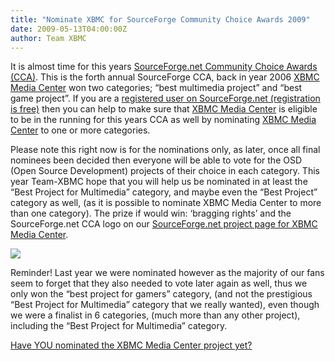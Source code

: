```yaml
---
title: "Nominate XBMC for SourceForge Community Choice Awards 2009"
date: 2009-05-13T04:00:00Z
author: Team XBMC
---
```


It is almost time for this years [SourceForge.net Community Choice Awards (CCA)](https://sourceforge.net/community/cca09). This is the forth annual SourceForge CCA, back in year 2006 [XBMC Media Center](https://sourceforge.net/projects/xbmc/) won two categories; “best multimedia project” and “best game project”. If you are a [registered user on SourceForge.net (registration is free)](https://sourceforge.net/user/registration) then you can help to make sure that [XBMC Media Center](https://sourceforge.net/projects/xbmc/) is eligible to be in the running for this years CCA as well by nominating [XBMC Media Center](https://sourceforge.net/projects/xbmc/) to one or more categories.

Please note this right now is for the nominations only, as later, once all final nominees been decided then everyone will be able to vote for the OSD (Open Source Development) projects of their choice in each category. This year Team-XBMC hope that you will help us be nominated in at least the “Best Project for Multimedia” category, and maybe even the “Best Project” category as well, (as it is possible to nominate XBMC Media Center to more than one category). The prize if would win: ‘bragging rights’ and the SourceForge.net CCA logo on our [SourceForge.net project page for XBMC Media Center](https://sourceforge.net/projects/xbmc/).

[![](/images/blog/cca_nominate.jpeg)](https://sourceforge.net/community/cca09/nominate/?project_name=XBMC%20Media%20Center&project_url=http://xbmc.org/)

Reminder! Last year we were nominated however as the majority of our fans seem to forget that they also needed to vote later again as well, thus we only won the “best project for gamers” category, (and not the prestigious “Best Project for Multimedia” category that we really wanted), even though we were a finalist in 6 categories, (much more than any other project), including the “Best Project for Multimedia” category.

[Have YOU nominated the XBMC Media Center project yet?](https://sourceforge.net/community/cca09/nominate/?project_name=XBMC%20Media%20Center&project_url=http://xbmc.org/)
